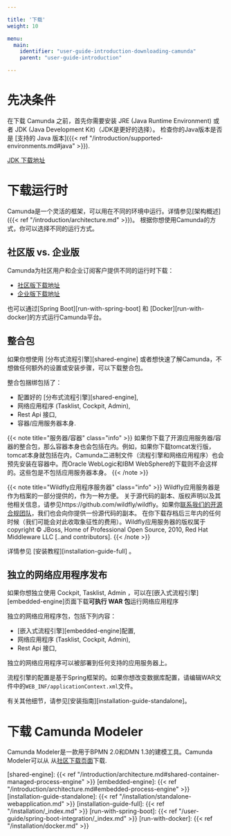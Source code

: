 ```yaml
---

title: '下载'
weight: 10

menu:
  main:
    identifier: "user-guide-introduction-downloading-camunda"
    parent: "user-guide-introduction"

---
```



# 先决条件

在下载 Camunda 之前，首先你需要安装 JRE (Java Runtime Environment) 或者 JDK
(Java Development Kit)（JDK是更好的选择）。 检查你的Java版本是否是 [支持的 Java 版本]({{< ref "/introduction/supported-environments.md#java" >}}).

[JDK 下载地址][get-jdk]


# 下载运行时

Camunda是一个灵活的框架，可以用在不同的环境中运行。详情参见[架构概述]
({{< ref "/introduction/architecture.md" >}})。 根据你想使用Camunda的方式，你可以选择不同的运行方式。


## 社区版 vs. 企业版

Camunda为社区用户和企业订阅客户提供不同的运行时下载：

* [社区版下载地址][community-download-page]
* [企业版下载地址][enterprise-download-page]

也可以通过[Spring Boot][run-with-spring-boot] 和 [Docker][run-with-docker]的方式运行Camunda平台。


## 整合包

如果你想使用 [分布式流程引擎][shared-engine] 或者想快速了解Camunda，不想做任何额外的设置或安装步骤，可以下载整合包。

整合包捆绑包括了：

* 配置好的 [分布式流程引擎][shared-engine],
* 网络应用程序 (Tasklist, Cockpit, Admin),
* Rest Api 接口,
* 容器/应用服务器本身.

{{< note title="服务器/容器" class="info" >}}
  如果你下载了开源应用服务器/容器的整合包，那么容器本身也会包括在内。例如，如果你下载tomcat发行版，tomcat本身就包括在内，Camunda二进制文件（流程引擎和网络应用程序）也会预先安装在容器中。而Oracle WebLogic和IBM WebSphere的下载则不会这样的。这些包是不包括应用服务器本身。
{{< /note >}}

{{< note title="Wildfly应用程序服务器" class="info" >}}
  Wildfly应用服务器是作为档案的一部分提供的，作为一种方便。 关于源代码的副本、版权声明以及其他相关信息，请参见https://github.com/wildfly/wildfly。如果你[联系我们的开源合规团队](https://docs.camunda.org/manual/latest/introduction/licenses/#contact)，我们也会向你提供一份源代码的副本。 在你下载存档后三年内的任何时候（我们可能会对此收取象征性的费用）。Wildfly应用服务器的版权属于 copyright © JBoss, Home of Professional Open Source, 2010, Red Hat Middleware LLC [..and contributors].
{{< /note >}}

详情参见 [安装教程][installation-guide-full] 。


## 独立的网络应用程序发布

如果你想独立使用 Cockpit, Tasklist, Admin ，可以在[嵌入式流程引擎][embedded-engine]页面下载**可执行 WAR 包**运行网络应用程序

独立的网络应用程序包，包括下列内容：

* [嵌入式流程引擎][embedded-engine]配置,
* 网络应用程序 (Tasklist, Cockpit, Admin),
* Rest Api 接口,

独立的网络应用程序可以被部署到任何支持的应用服务器上。

流程引擎的配置是基于Spring框架的。如果你想改变数据库配置，请编辑WAR文件中的`WEB_INF/applicationContext.xml`文件。

有关其他细节，请参见[安装指南][installation-guide-standalone]。


# 下载 Camunda Modeler

Camunda Modeler是一款用于BPMN 2.0和DMN 1.3的建模工具。Camunda Modeler可以从
从[社区下载页面][community-download-page]下载.



[get-jdk]: https://www.oracle.com/technetwork/java/javase/downloads/index.html
[community-download-page]: https://downloads.camunda.cloud/release/camunda-bpm/
[enterprise-download-page]: /enterprise/download
[shared-engine]: {{< ref "/introduction/architecture.md#shared-container-managed-process-engine" >}}
[embedded-engine]: {{< ref "/introduction/architecture.md#embedded-process-engine" >}}
[installation-guide-standalone]: {{< ref "/installation/standalone-webapplication.md" >}}
[installation-guide-full]: {{< ref "/installation/_index.md" >}}
[run-with-spring-boot]: {{< ref "/user-guide/spring-boot-integration/_index.md" >}}
[run-with-docker]: {{< ref "/installation/docker.md" >}}
